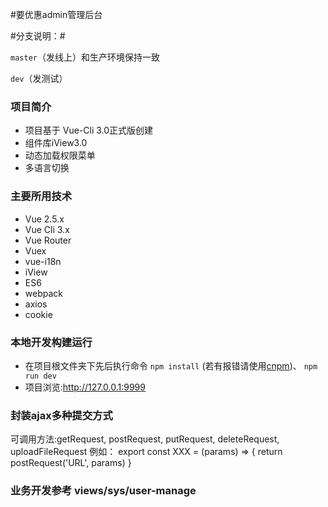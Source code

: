 #要优惠admin管理后台

#分支说明：#

`master`（发线上）和生产环境保持一致

`dev`（发测试）

### 项目简介
- 项目基于 Vue-Cli 3.0正式版创建
- 组件库iView3.0
- 动态加载权限菜单 
- 多语言切换

### 主要所用技术
- Vue 2.5.x
- Vue Cli 3.x
- Vue Router
- Vuex
- vue-i18n
- iView
- ES6
- webpack
- axios
- cookie

### 本地开发构建运行
- 在项目根文件夹下先后执行命令 `npm install` (若有报错请使用[cnpm](https://npm.taobao.org/))、 `npm run dev`
- 项目浏览:http://127.0.0.1:9999

###  封装ajax多种提交方式 
可调用方法:getRequest, postRequest, putRequest, deleteRequest, uploadFileRequest 
例如：
        export const XXX = (params) => {
            return postRequest('URL', params)
        }


### 业务开发参考     views/sys/user-manage 

